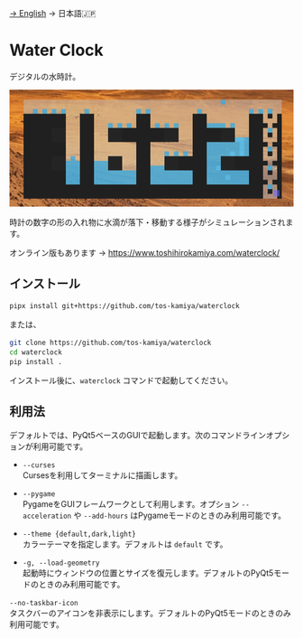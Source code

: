 [→ English](README.md) → 日本語🇯🇵

Water Clock
===========

デジタルの水時計。

![](waterclock-screenshot4.png)

時計の数字の形の入れ物に水滴が落下・移動する様子がシミュレーションされます。  

オンライン版もあります → https://www.toshihirokamiya.com/waterclock/

## インストール

```sh
pipx install git+https://github.com/tos-kamiya/waterclock
```

または、

```sh
git clone https://github.com/tos-kamiya/waterclock
cd waterclock
pip install .
```

インストール後に、`waterclock` コマンドで起動してください。

## 利用法

デフォルトでは、PyQt5ベースのGUIで起動します。次のコマンドラインオプションが利用可能です。

- `--curses`  
  Cursesを利用してターミナルに描画します。

- `--pygame`  
  PygameをGUIフレームワークとして利用します。オプション `--acceleration` や `--add-hours` はPygameモードのときのみ利用可能です。

- `--theme {default,dark,light}`  
  カラーテーマを指定します。デフォルトは `default` です。

- `-g, --load-geometry`  
  起動時にウィンドウの位置とサイズを復元します。デフォルトのPyQt5モードのときのみ利用可能です。

 `--no-taskbar-icon`  
  タスクバーのアイコンを非表示にします。デフォルトのPyQt5モードのときのみ利用可能です。
